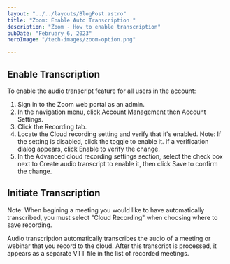 ```yaml
---
layout: "../../layouts/BlogPost.astro"
title: "Zoom: Enable Auto Transcription "
description: "Zoom - How to enable transcription"
pubDate: "February 6, 2023"
heroImage: "/tech-images/zoom-option.png"

---
```

<h2>Enable Transcription</h2>
<p>To enable the audio transcript feature for all users in the account:</p>
<ol>
    <li>Sign in to the Zoom web portal as an admin.</li>
    <li>In the navigation menu, click <span class='ital'>Account Management</span> then <span class='ital'>Account Settings</span>.</li>
    <li>Click the <span class='ital'>Recording tab</span>.</li>
    <li>Locate the <span class='ital'>Cloud recording setting</span> and verify that it's enabled.
    Note: If the setting is disabled, click the toggle to enable it. If a verification dialog appears, click Enable to verify the change.</li>
    <li>In the Advanced cloud recording settings section, select the check box next to Create audio transcript to enable it, then click Save to confirm the change.</li>
    </ol>
    <h2>Initiate Transcription</h2>
<p><span class='ital'>Note:</span> When begining a meeting you would like to have automatically transcribed, you must select "Cloud Recording" when choosing where to save recording.</p>
<p>Audio transcription automatically transcribes the audio of a meeting or webinar that you record to the cloud. After this transcript is processed, it appears as a separate VTT file in the list of recorded meetings.</p>


